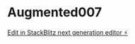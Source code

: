 # Augmented007

[Edit in StackBlitz next generation editor ⚡️](https://stackblitz.com/~/github.com/bitolodeonai7/Augmented007)